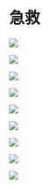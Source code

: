 # 急救

![](./src/20250103/1.jpg)

![](./src/20250103/2.jpg)

![](./src/20250103/3.jpg)

![](./src/20250103/4.jpg)

![](./src/20250103/5.jpg)

![](./src/20250103/6.jpg)

![](./src/20250103/7.jpg)

![](./src/20250103/8.jpg)

![](./src/20250103/9.jpg)
